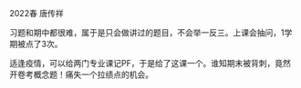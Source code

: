 2022春 唐传祥

习题和期中都很难，属于是只会做讲过的题目，不会举一反三。上课会抽问，1学期被点了3次。

适逢疫情，可以给两门专业课记PF，于是给了这课一个。谁知期末被背刺，竟然开卷考概念题！痛失一个拉绩点的机会。
